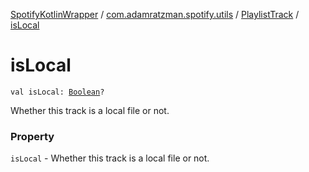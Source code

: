 [SpotifyKotlinWrapper](../../index.md) / [com.adamratzman.spotify.utils](../index.md) / [PlaylistTrack](index.md) / [isLocal](./is-local.md)

# isLocal

`val isLocal: `[`Boolean`](https://kotlinlang.org/api/latest/jvm/stdlib/kotlin/-boolean/index.html)`?`

Whether this track is a local file or not.

### Property

`isLocal` - Whether this track is a local file or not.